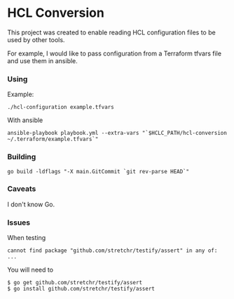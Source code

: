 # HCL Conversion

This project was created to enable reading HCL configuration files to be used by other tools.

For example, I would like to pass configuration from a Terraform tfvars file and use them in ansible.

### Using

Example:

`./hcl-configuration example.tfvars`

With ansible

``ansible-playbook playbook.yml --extra-vars "`$HCLC_PATH/hcl-conversion ~/.terraform/example.tfvars`"``

### Building

``go build -ldflags "-X main.GitCommit `git rev-parse HEAD`"``

### Caveats

I don't know Go.

### Issues

When testing

`cannot find package "github.com/stretchr/testify/assert" in any of: ...`

You will need to

```shell
$ go get github.com/stretchr/testify/assert
$ go install github.com/stretchr/testify/assert
```
